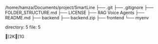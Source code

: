 
/home/hamza/Documents/project/SmartLine
├── .git
├── .gitignore
├── FOLDER_STRUCTURE.md
├── LICENSE
├── RAG Voice Agents
├── README.md
├── backend
├── backend.zip
├── frontend
└── myenv

directory: 5 file: 5



[2K[1G
